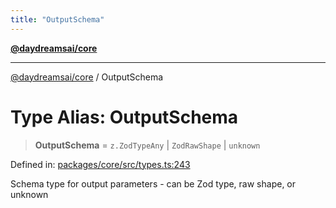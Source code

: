 ```yaml
---
title: "OutputSchema"
---
```


[**@daydreamsai/core**](./api-reference.md)

***

[@daydreamsai/core](./api-reference.md) / OutputSchema

# Type Alias: OutputSchema

> **OutputSchema** = `z.ZodTypeAny` \| `ZodRawShape` \| `unknown`

Defined in: [packages/core/src/types.ts:243](https://github.com/dojoengine/daydreams/blob/95678f46ea3908883ec80d853a28c9f23ca4f5c2/packages/core/src/types.ts#L243)

Schema type for output parameters - can be Zod type, raw shape, or unknown
